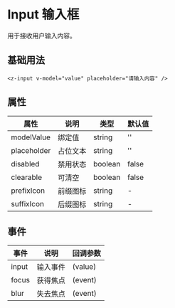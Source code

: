 # Input 输入框

用于接收用户输入内容。

## 基础用法

```vue
<z-input v-model="value" placeholder="请输入内容" />
```

## 属性

| 属性        | 说明     | 类型    | 默认值 |
| ----------- | -------- | ------- | ------ |
| modelValue  | 绑定值   | string  | ''     |
| placeholder | 占位文本 | string  | ''     |
| disabled    | 禁用状态 | boolean | false  |
| clearable   | 可清空   | boolean | false  |
| prefixIcon  | 前缀图标 | string  | -      |
| suffixIcon  | 后缀图标 | string  | -      |

## 事件

| 事件  | 说明     | 回调参数 |
| ----- | -------- | -------- |
| input | 输入事件 | (value)  |
| focus | 获得焦点 | (event)  |
| blur  | 失去焦点 | (event)  |
